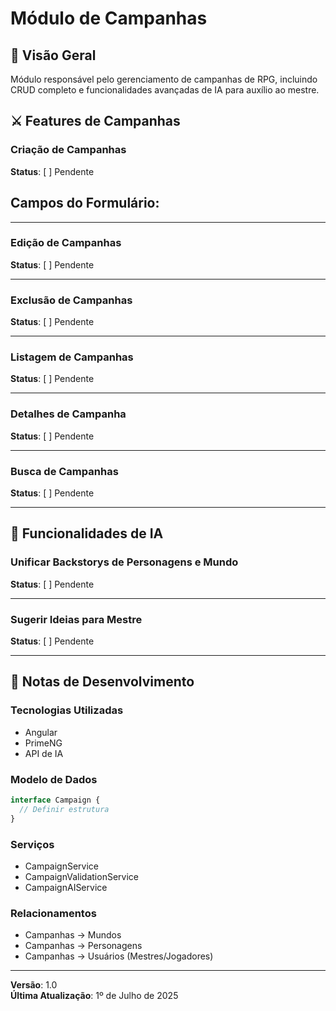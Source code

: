 # Módulo de Campanhas

## 📖 Visão Geral
Módulo responsável pelo gerenciamento de campanhas de RPG, incluindo CRUD completo e funcionalidades avançadas de IA para auxílio ao mestre.

## ⚔️ Features de Campanhas

### Criação de Campanhas
**Status**: [ ] Pendente

**Campos do Formulário**:
- 

---

### Edição de Campanhas
**Status**: [ ] Pendente

---

### Exclusão de Campanhas
**Status**: [ ] Pendente

---

### Listagem de Campanhas
**Status**: [ ] Pendente

---

### Detalhes de Campanha
**Status**: [ ] Pendente

---

### Busca de Campanhas
**Status**: [ ] Pendente

---

## 🤖 Funcionalidades de IA

### Unificar Backstorys de Personagens e Mundo
**Status**: [ ] Pendente

---

### Sugerir Ideias para Mestre
**Status**: [ ] Pendente

---

## 📝 Notas de Desenvolvimento

### Tecnologias Utilizadas
- Angular
- PrimeNG
- API de IA

### Modelo de Dados
```typescript
interface Campaign {
  // Definir estrutura
}
```

### Serviços
- CampaignService
- CampaignValidationService
- CampaignAIService

### Relacionamentos
- Campanhas → Mundos
- Campanhas → Personagens
- Campanhas → Usuários (Mestres/Jogadores)

---

**Versão**: 1.0  
**Última Atualização**: 1º de Julho de 2025

